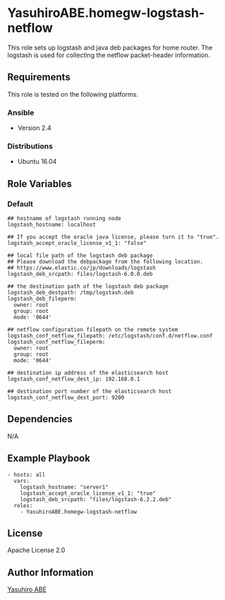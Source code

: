 YasuhiroABE.homegw-logstash-netflow
=========

This role sets up logstash and java deb packages for home router.
The logstash is used for collecting the netflow packet-header information.

Requirements
------------

This role is tested on the following platforms.

### Ansible
- Version 2.4

### Distributions
- Ubuntu 16.04

Role Variables
--------------

### Default
    ## hostname of logstash running node
    logstash_hostname: localhost
    
	## If you accept the oracle java license, please turn it to "true".
	logstash_accept_oracle_license_v1_1: "false"
    
    ## local file path of the logstash deb package
	## Please download the debpackage from the following location.
	## https://www.elastic.co/jp/downloads/logstash
	logstash_deb_srcpath: files/logstash-6.0.0.deb

	## the destination path of the logstash deb package
	logstash_deb_destpath: /tmp/logstash.deb
	logstash_deb_fileperm:
	  owner: root
	  group: root
	  mode: '0644'

	## netflow configuration filepath on the remote system
	logstash_conf_netflow_filepath: /etc/logstash/conf.d/netflow.conf
	logstash_conf_netflow_fileperm:
	  owner: root
	  group: root
	  mode: '0644'

	## destination ip address of the elasticsearch host
	logstash_conf_netflow_dest_ip: 192.168.0.1

	## destination port number of the elasticsearch host
	logstash_conf_netflow_dest_port: 9200

Dependencies
------------

N/A

Example Playbook
----------------

    - hosts: all
	  vars:
	    logstash_hostname: "server1"
	    logstash_accept_oracle_license_v1_1: "true"
		logstash_deb_srcpath: "files/logstash-6.2.2.deb"
      roles:
        - YasuhiroABE.homegw-logstash-netflow

License
-------

Apache License 2.0

Author Information
------------------

[Yasuhiro ABE](http://www.yasundial.org/foaf.xml)
